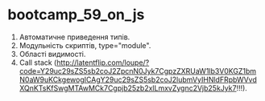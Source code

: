 # bootcamp_59_on_js

1. Автоматичне приведення типів.
2. Модульність скриптів, type="module".
3. Області видимості.
4. Call stack
   (http://latentflip.com/loupe/?code=Y29uc29sZS5sb2coJ2ZpcnN0Jyk7CgpzZXRUaW1lb3V0KGZ1bmN0aW9uKCkgewogICAgY29uc29sZS5sb2coJ2lubmVyIHNldFRpbWVvdXQnKTsKfSwgMTAwMCk7Cgpjb25zb2xlLmxvZygnc2Vjb25kJyk7!!!).
